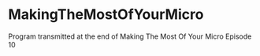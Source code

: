 # MakingTheMostOfYourMicro
Program transmitted at the end of Making The Most Of Your Micro Episode 10
